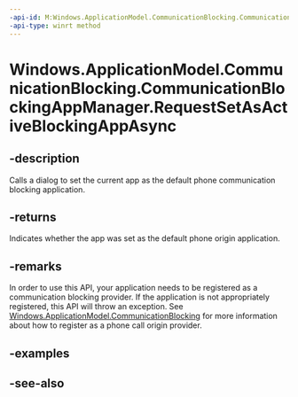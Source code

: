 ----api-id: M:Windows.ApplicationModel.CommunicationBlocking.CommunicationBlockingAppManager.RequestSetAsActiveBlockingAppAsync
-api-type: winrt method
---<!-- Method syntaxpublic Windows.Foundation.IAsyncOperation<bool> RequestSetAsActiveBlockingAppAsync()--># Windows.ApplicationModel.CommunicationBlocking.CommunicationBlockingAppManager.RequestSetAsActiveBlockingAppAsync## -descriptionCalls a dialog to set the current app as the default phone communication blocking application.## -returnsIndicates whether the app was set as the default phone origin application.## -remarksIn order to use this API, your application needs to be registered as a communication blocking provider. If the application is not appropriately registered, this API will throw an exception. See [Windows.ApplicationModel.CommunicationBlocking](windows_applicationmodel_communicationblocking.md) for more information about how to register as a phone call origin provider.## -examples## -see-also